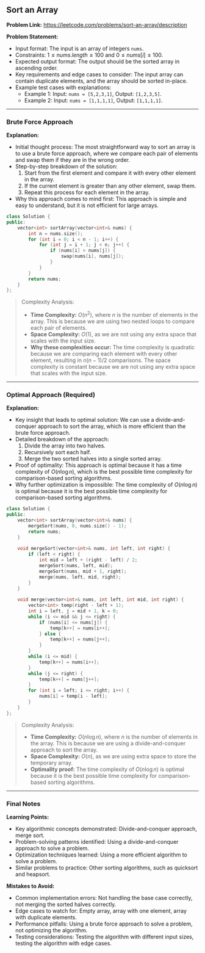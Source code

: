 ## Sort an Array
**Problem Link:** https://leetcode.com/problems/sort-an-array/description

**Problem Statement:**
- Input format: The input is an array of integers `nums`.
- Constraints: $1 \leq nums.length \leq 100$ and $0 \leq nums[i] \leq 100$.
- Expected output format: The output should be the sorted array in ascending order.
- Key requirements and edge cases to consider: The input array can contain duplicate elements, and the array should be sorted in-place.
- Example test cases with explanations: 
    - Example 1: Input: `nums = [5,2,3,1]`, Output: `[1,2,3,5]`.
    - Example 2: Input: `nums = [1,1,1,1]`, Output: `[1,1,1,1]`.

---

### Brute Force Approach

**Explanation:**
- Initial thought process: The most straightforward way to sort an array is to use a brute force approach, where we compare each pair of elements and swap them if they are in the wrong order.
- Step-by-step breakdown of the solution:
    1. Start from the first element and compare it with every other element in the array.
    2. If the current element is greater than any other element, swap them.
    3. Repeat this process for each element in the array.
- Why this approach comes to mind first: This approach is simple and easy to understand, but it is not efficient for large arrays.

```cpp
class Solution {
public:
    vector<int> sortArray(vector<int>& nums) {
        int n = nums.size();
        for (int i = 0; i < n - 1; i++) {
            for (int j = i + 1; j < n; j++) {
                if (nums[i] > nums[j]) {
                    swap(nums[i], nums[j]);
                }
            }
        }
        return nums;
    }
};
```

> Complexity Analysis:
> - **Time Complexity:** $O(n^2)$, where $n$ is the number of elements in the array. This is because we are using two nested loops to compare each pair of elements.
> - **Space Complexity:** $O(1)$, as we are not using any extra space that scales with the input size.
> - **Why these complexities occur:** The time complexity is quadratic because we are comparing each element with every other element, resulting in $n(n-1)/2$ comparisons. The space complexity is constant because we are not using any extra space that scales with the input size.

---

### Optimal Approach (Required)

**Explanation:**
- Key insight that leads to optimal solution: We can use a divide-and-conquer approach to sort the array, which is more efficient than the brute force approach.
- Detailed breakdown of the approach:
    1. Divide the array into two halves.
    2. Recursively sort each half.
    3. Merge the two sorted halves into a single sorted array.
- Proof of optimality: This approach is optimal because it has a time complexity of $O(n \log n)$, which is the best possible time complexity for comparison-based sorting algorithms.
- Why further optimization is impossible: The time complexity of $O(n \log n)$ is optimal because it is the best possible time complexity for comparison-based sorting algorithms.

```cpp
class Solution {
public:
    vector<int> sortArray(vector<int>& nums) {
        mergeSort(nums, 0, nums.size() - 1);
        return nums;
    }
    
    void mergeSort(vector<int>& nums, int left, int right) {
        if (left < right) {
            int mid = left + (right - left) / 2;
            mergeSort(nums, left, mid);
            mergeSort(nums, mid + 1, right);
            merge(nums, left, mid, right);
        }
    }
    
    void merge(vector<int>& nums, int left, int mid, int right) {
        vector<int> temp(right - left + 1);
        int i = left, j = mid + 1, k = 0;
        while (i <= mid && j <= right) {
            if (nums[i] <= nums[j]) {
                temp[k++] = nums[i++];
            } else {
                temp[k++] = nums[j++];
            }
        }
        while (i <= mid) {
            temp[k++] = nums[i++];
        }
        while (j <= right) {
            temp[k++] = nums[j++];
        }
        for (int i = left; i <= right; i++) {
            nums[i] = temp[i - left];
        }
    }
};
```

> Complexity Analysis:
> - **Time Complexity:** $O(n \log n)$, where $n$ is the number of elements in the array. This is because we are using a divide-and-conquer approach to sort the array.
> - **Space Complexity:** $O(n)$, as we are using extra space to store the temporary array.
> - **Optimality proof:** The time complexity of $O(n \log n)$ is optimal because it is the best possible time complexity for comparison-based sorting algorithms.

---

### Final Notes

**Learning Points:**
- Key algorithmic concepts demonstrated: Divide-and-conquer approach, merge sort.
- Problem-solving patterns identified: Using a divide-and-conquer approach to solve a problem.
- Optimization techniques learned: Using a more efficient algorithm to solve a problem.
- Similar problems to practice: Other sorting algorithms, such as quicksort and heapsort.

**Mistakes to Avoid:**
- Common implementation errors: Not handling the base case correctly, not merging the sorted halves correctly.
- Edge cases to watch for: Empty array, array with one element, array with duplicate elements.
- Performance pitfalls: Using a brute force approach to solve a problem, not optimizing the algorithm.
- Testing considerations: Testing the algorithm with different input sizes, testing the algorithm with edge cases.